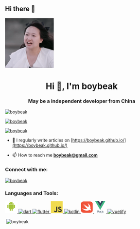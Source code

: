 ## Hi there 👋

<img src="npd.gif" width="160" style="border-radius: 80;">

<h1 align="center">Hi 👋, I'm boybeak</h1>
<h3 align="center">May be a independent developer from China</h3>

<p align="left"> <img src="https://komarev.com/ghpvc/?username=boybeak&label=Profile%20views&color=0e75b6&style=flat" alt="boybeak" /> </p>

<p align="left"> <a href="https://github.com/ryo-ma/github-profile-trophy"><img src="https://github-profile-trophy.vercel.app/?username=boybeak" alt="boybeak" /></a> </p>

<p align="left"> <a href="https://twitter.com/boybeak" target="blank"><img src="https://img.shields.io/twitter/follow/boybeak?logo=twitter&style=for-the-badge" alt="boybeak" /></a> </p>

- 📝 I regularly write articles on [https://boybeak.github.io/](https://boybeak.github.io/)

- 📫 How to reach me **boybeak@gmail.com**

<h3 align="left">Connect with me:</h3>
<p align="left">
<a href="https://twitter.com/boybeak" target="blank"><img align="center" src="https://raw.githubusercontent.com/rahuldkjain/github-profile-readme-generator/master/src/images/icons/Social/twitter.svg" alt="boybeak" height="30" width="40" /></a>
</p>

<h3 align="left">Languages and Tools:</h3>
<p align="left"> <a href="https://developer.android.com" target="_blank" rel="noreferrer"> <img src="https://raw.githubusercontent.com/devicons/devicon/master/icons/android/android-original-wordmark.svg" alt="android" width="40" height="40"/> </a> <a href="https://dart.dev" target="_blank" rel="noreferrer"> <img src="https://www.vectorlogo.zone/logos/dartlang/dartlang-icon.svg" alt="dart" width="40" height="40"/> </a> <a href="https://flutter.dev" target="_blank" rel="noreferrer"> <img src="https://www.vectorlogo.zone/logos/flutterio/flutterio-icon.svg" alt="flutter" width="40" height="40"/> </a> <a href="https://developer.mozilla.org/en-US/docs/Web/JavaScript" target="_blank" rel="noreferrer"> <img src="https://raw.githubusercontent.com/devicons/devicon/master/icons/javascript/javascript-original.svg" alt="javascript" width="40" height="40"/> </a> <a href="https://kotlinlang.org" target="_blank" rel="noreferrer"> <img src="https://www.vectorlogo.zone/logos/kotlinlang/kotlinlang-icon.svg" alt="kotlin" width="40" height="40"/> </a> <a href="https://developer.apple.com/swift/" target="_blank" rel="noreferrer"> <img src="https://raw.githubusercontent.com/devicons/devicon/master/icons/swift/swift-original.svg" alt="swift" width="40" height="40"/> </a> <a href="https://vuejs.org/" target="_blank" rel="noreferrer"> <img src="https://raw.githubusercontent.com/devicons/devicon/master/icons/vuejs/vuejs-original-wordmark.svg" alt="vuejs" width="40" height="40"/> </a> <a href="https://vuetifyjs.com/en/" target="_blank" rel="noreferrer"> <img src="https://bestofjs.org/logos/vuetify.svg" alt="vuetify" width="40" height="40"/> </a> </p>

<p>&nbsp;<img align="center" src="https://github-readme-stats.vercel.app/api?username=boybeak&show_icons=true&locale=en" alt="boybeak" /></p>

